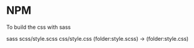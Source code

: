 # NPM

To build the css with sass

sass scss/style.scss css/style.css 
      (folder:style.scss) -> (folder:style.css)